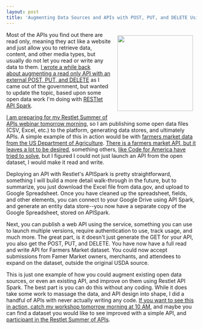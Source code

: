 ```yaml
---
layout: post
title: 'Augmenting Data Sources and APIs with POST, PUT, and DELETE Using Restlet APISpark'
---
```

<p><img style="padding: 10px;" src="https://s3.amazonaws.com/kinlane-productions/bw-icons/bw-write.png" alt="" width="200" align="right" /></p>
<p>Most of the APIs you find out there are read only, meaning they act like a website and just allow you to retrieve data, content, and other media types, but usually do not let you read or write any data to them. <a href="http://apievangelist.com/2015/03/11/augmenting-a-read-only-api-with-an-external-post-put-and-delete/">I wrote a while back about&nbsp;augmenting a read only API with an external POST, PUT, and DELETE</a>&nbsp;as I came out of the government, but wanted to update the topic, based upon some open data work I'm doing with <a href="http://restlet.com/products/apispark/">RESTlet API Spark</a>.</p>
<p><a href="http://restlet.com/resources/detail/summer-of-apis-workshop/">I am preparing for my Restlet Summer of APIs webinar tomorrow morning</a>, so I am publishing some open data files (CSV, Excel, etc.) to the platform, generating data stores, and ultimately APIs. A simple example of this in action would be with <a href="https://catalog.data.gov/dataset/farmers-markets-geographic-data">farmers market data from the US Department of Agriculture</a>. <a href="http://search.ams.usda.gov/farmersmarkets/v1/svcdesc.html">There is a farmers market API, but it leaves a lot to be desired</a>, something others, <a href="http://www.codeforamerica.org/blog/2011/08/08/farmers-market-api/">like Code for America have tried to solve</a>, but I figured I could not just launch an API from the open dataset, I would make it read and write.</p>
<p>Deploying an API with Restlet's APISpark is pretty straightforward, something I will build a more detail walk-through in the future, but to summarize, you just download the Excel file from data.gov, and upload to Google Spreadsheet. Once you have cleaned up the spreadsheet, fields, and other elements, you can connect to your Google Drive using API Spark, and generate an entity data store--you now have a separate copy of the Google Spreadsheet, stored on APISpark.&nbsp;</p>
<p>Next, you can publish a web API using the service, something you can use to launch multiple versions, require authentication to use, track usage, and much more. The great part, is it doesn't just generate the GET for your API, you also get the POST, PUT, and DELETE. You have now have a full read and write API for Farmers Market dataset. You could now accept submissions from Famer Market owners, merchants, and attendees to expand on the dataset, outside the original USDA source.</p>
<p>This is just one example of how you could augment existing open data sources, or even an existing API, and improve on them using Restlet API Spark. The best part is you can do this without any coding. While it does take some work to massage the data, and API design into shape, I did a handful of APIs with never actually writing any code. <a href="http://restlet.com/resources/detail/summer-of-apis-workshop/">If you want to see this in action, catch my workshop tomorrow morning at 10 AM</a>, and maybe you can find a dataset you would like to see improved with a simple API, and <a href="http://restlet.com/summer-of-apis/">participant in the Restlet Summer of APIs</a>.&nbsp;</p>